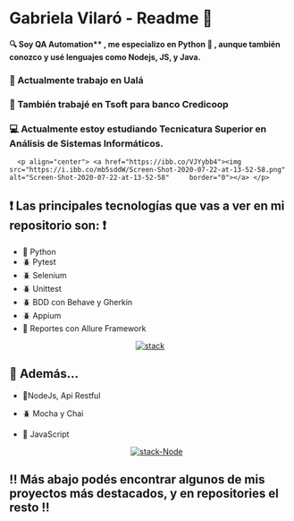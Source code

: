   # Gabriela Vilaró - Readme 👋


  #### :mag: Soy QA Automation** , me especializo en Python :snake: , aunque también conozco y usé lenguajes como Nodejs, JS, y Java.
  ### :office: Actualmente trabajo en Ualá
  ### :office: También trabajé en Tsoft para banco Credicoop
  ### :computer: Actualmente estoy estudiando Tecnicatura Superior en Análisis de Sistemas Informáticos.
  
      <p align="center"> <a href="https://ibb.co/VJYybb4"><img src="https://i.ibb.co/mb5sddW/Screen-Shot-2020-07-22-at-13-52-58.png" alt="Screen-Shot-2020-07-22-at-13-52-58"     border="0"></a> </p>


 ## :heavy_exclamation_mark: Las principales tecnologías que vas a ver en mi repositorio son: :heavy_exclamation_mark:

  - :snake: Python
  - :beetle: Pytest
  - :beetle: Selenium
  - :beetle: Unittest
  - :beetle: BDD con Behave y Gherkin
  - :beetle: Appium
  - :open_file_folder: Reportes con Allure Framework  
  
  
   <p align="center"> <a href="https://ibb.co/JBrg1WH"><img src="https://i.ibb.co/Lk9HFD1/stack.png" alt="stack" border="0"></a> </p>
   
  
## :red_circle: Además...
      
- :space_invader:NodeJs, Api Restful

- :beetle: Mocha y Chai

- :space_invader: JavaScript


  <p align="center"> <a href="https://imgbb.com/"><img src="https://i.ibb.co/VQvfxdX/stack-Node.png" alt="stack-Node" border="0"></a> </p>

 

## :bangbang: Más abajo podés encontrar algunos de mis proyectos más destacados, y en repositories el resto :bangbang:
  
  
